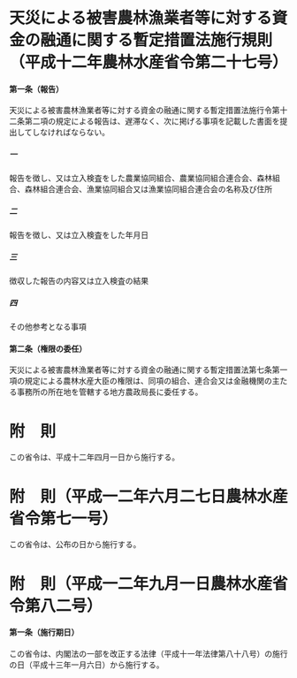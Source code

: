 # 天災による被害農林漁業者等に対する資金の融通に関する暫定措置法施行規則（平成十二年農林水産省令第二十七号）
#### 第一条（報告）
天災による被害農林漁業者等に対する資金の融通に関する暫定措置法施行令第十二条第二項の規定による報告は、遅滞なく、次に掲げる事項を記載した書面を提出してしなければならない。
##### 一
報告を徴し、又は立入検査をした農業協同組合、農業協同組合連合会、森林組合、森林組合連合会、漁業協同組合又は漁業協同組合連合会の名称及び住所
##### 二
報告を徴し、又は立入検査をした年月日
##### 三
徴収した報告の内容又は立入検査の結果
##### 四
その他参考となる事項
#### 第二条（権限の委任）
天災による被害農林漁業者等に対する資金の融通に関する暫定措置法第七条第一項の規定による農林水産大臣の権限は、同項の組合、連合会又は金融機関の主たる事務所の所在地を管轄する地方農政局長に委任する。
# 附　則
この省令は、平成十二年四月一日から施行する。
# 附　則（平成一二年六月二七日農林水産省令第七一号）
この省令は、公布の日から施行する。
# 附　則（平成一二年九月一日農林水産省令第八二号）
#### 第一条（施行期日）
この省令は、内閣法の一部を改正する法律（平成十一年法律第八十八号）の施行の日（平成十三年一月六日）から施行する。
